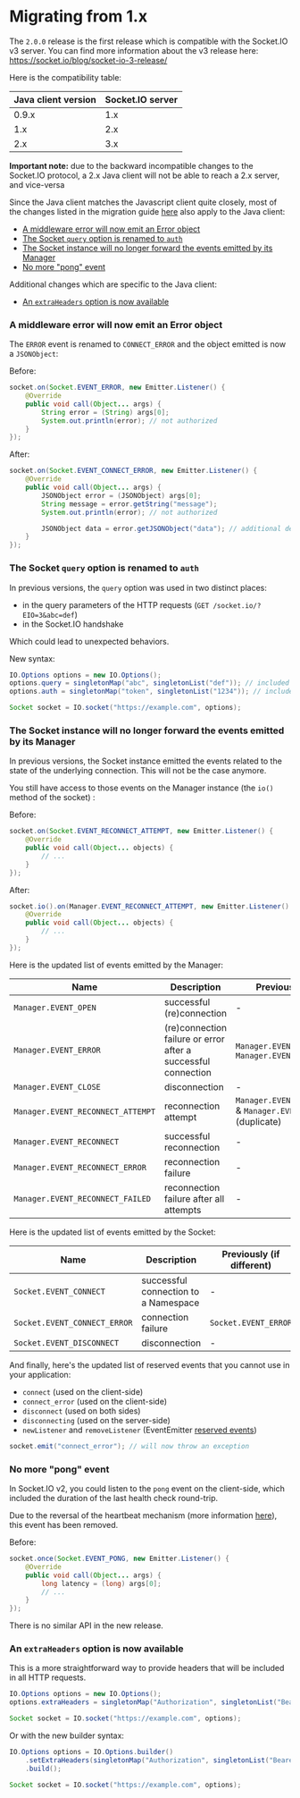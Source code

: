 # Migrating from 1.x

The `2.0.0` release is the first release which is compatible with the Socket.IO v3 server. You can find more information about the v3 release here: https://socket.io/blog/socket-io-3-release/

Here is the compatibility table:

| Java client version | Socket.IO server |
| -------------- | ---------------- |
| 0.9.x  | 1.x |
| 1.x    | 2.x |
| 2.x    | 3.x |

**Important note:** due to the backward incompatible changes to the Socket.IO protocol, a 2.x Java client will not be able to reach a 2.x server, and vice-versa

Since the Java client matches the Javascript client quite closely, most of the changes listed in the migration guide [here](https://socket.io/docs/v3/migrating-from-2-x-to-3-0) also apply to the Java client:

- [A middleware error will now emit an Error object](#A_middleware_error_will_now_emit_an_Error_object)
- [The Socket `query` option is renamed to `auth`](#The_Socket_query_option_is_renamed_to_auth)
- [The Socket instance will no longer forward the events emitted by its Manager](#The_Socket_instance_will_no_longer_forward_the_events_emitted_by_its_Manager)
- [No more "pong" event](#No_more_.E2.80.9Cpong.E2.80.9D_event)

Additional changes which are specific to the Java client:

- [An `extraHeaders` option is now available](#An_extraHeaders_option_is_now_available)

### A middleware error will now emit an Error object

The `ERROR` event is renamed to `CONNECT_ERROR` and the object emitted is now a `JSONObject`:

Before:

```java
socket.on(Socket.EVENT_ERROR, new Emitter.Listener() {
    @Override
    public void call(Object... args) {
        String error = (String) args[0];
        System.out.println(error); // not authorized
    }
});
```

After:

```java
socket.on(Socket.EVENT_CONNECT_ERROR, new Emitter.Listener() {
    @Override
    public void call(Object... args) {
        JSONObject error = (JSONObject) args[0];
        String message = error.getString("message");
        System.out.println(error); // not authorized

        JSONObject data = error.getJSONObject("data"); // additional details (optional)
    }
});
```


### The Socket `query` option is renamed to `auth`

In previous versions, the `query` option was used in two distinct places:

- in the query parameters of the HTTP requests (`GET /socket.io/?EIO=3&abc=def`)
- in the Socket.IO handshake

Which could lead to unexpected behaviors.

New syntax:

```java
IO.Options options = new IO.Options();
options.query = singletonMap("abc", singletonList("def")); // included in the query parameters
options.auth = singletonMap("token", singletonList("1234")); // included in the Socket.IO handshake

Socket socket = IO.socket("https://example.com", options);
```

### The Socket instance will no longer forward the events emitted by its Manager

In previous versions, the Socket instance emitted the events related to the state of the underlying connection. This will not be the case anymore.

You still have access to those events on the Manager instance (the `io()` method of the socket) :

Before:

```java
socket.on(Socket.EVENT_RECONNECT_ATTEMPT, new Emitter.Listener() {
    @Override
    public void call(Object... objects) {
        // ...
    }
});
```

After:

```java
socket.io().on(Manager.EVENT_RECONNECT_ATTEMPT, new Emitter.Listener() {
    @Override
    public void call(Object... objects) {
        // ...
    }
});
```

Here is the updated list of events emitted by the Manager:

| Name | Description | Previously (if different) |
| ---- | ----------- | ------------------------- |
| `Manager.EVENT_OPEN` | successful (re)connection | - |
| `Manager.EVENT_ERROR` | (re)connection failure or error after a successful connection | `Manager.EVENT_CONNECT_ERROR` & `Manager.EVENT_CONNECT_TIMEOUT` |
| `Manager.EVENT_CLOSE` | disconnection | - |
| `Manager.EVENT_RECONNECT_ATTEMPT` | reconnection attempt | `Manager.EVENT_RECONNECT_ATTEMPT` & `Manager.EVENT_RECONNECTING` (duplicate) |
| `Manager.EVENT_RECONNECT` | successful reconnection | - |
| `Manager.EVENT_RECONNECT_ERROR` | reconnection failure | - |
| `Manager.EVENT_RECONNECT_FAILED` | reconnection failure after all attempts | - |

Here is the updated list of events emitted by the Socket:

| Name | Description | Previously (if different) |
| ---- | ----------- | ------------------------- |
| `Socket.EVENT_CONNECT` | successful connection to a Namespace | - |
| `Socket.EVENT_CONNECT_ERROR` | connection failure | `Socket.EVENT_ERROR` |
| `Socket.EVENT_DISCONNECT` | disconnection | - |


And finally, here's the updated list of reserved events that you cannot use in your application:

- `connect` (used on the client-side)
- `connect_error` (used on the client-side)
- `disconnect` (used on both sides)
- `disconnecting` (used on the server-side)
- `newListener` and `removeListener` (EventEmitter [reserved events](https://nodejs.org/api/events.html#events_event_newlistener))

```java
socket.emit("connect_error"); // will now throw an exception
```

### No more "pong" event

In Socket.IO v2, you could listen to the `pong` event on the client-side, which included the duration of the last health check round-trip.

Due to the reversal of the heartbeat mechanism (more information [here](https://socket.io/blog/engine-io-4-release/#Heartbeat-mechanism-reversal)), this event has been removed.

Before:

```java
socket.once(Socket.EVENT_PONG, new Emitter.Listener() {
    @Override
    public void call(Object... args) {
        long latency = (long) args[0];
        // ...
    }
});
```

There is no similar API in the new release.

### An `extraHeaders` option is now available

This is a more straightforward way to provide headers that will be included in all HTTP requests.

```java
IO.Options options = new IO.Options();
options.extraHeaders = singletonMap("Authorization", singletonList("Bearer abcd"));

Socket socket = IO.socket("https://example.com", options);
```

Or with the new builder syntax:

```java
IO.Options options = IO.Options.builder()
    .setExtraHeaders(singletonMap("Authorization", singletonList("Bearer abcd")))
    .build();

Socket socket = IO.socket("https://example.com", options);
```
